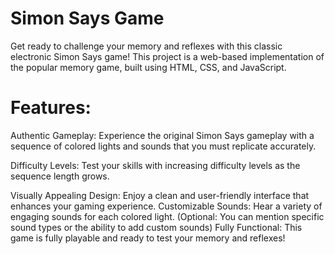 # Simon Says Game

Get ready to challenge your memory and reflexes with this classic electronic Simon Says game! This project is a web-based implementation of the popular memory game, built using HTML, CSS, and JavaScript.

# Features:

Authentic Gameplay: Experience the original Simon Says gameplay with a sequence of colored lights and sounds that you must replicate accurately.

Difficulty Levels: Test your skills with increasing difficulty levels as the sequence length grows.

Visually Appealing Design: Enjoy a clean and user-friendly interface that enhances your gaming experience.
Customizable Sounds: Hear a variety of engaging sounds for each colored light. (Optional: You can mention specific sound types or the ability to add custom sounds)
Fully Functional: This game is fully playable and ready to test your memory and reflexes!
